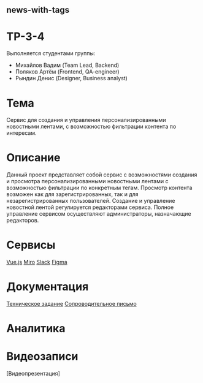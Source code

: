## news-with-tags
# TP-3-4
Выполняется студентами группы:
- Михайлов Вадим (Team Lead, Backend)
- Поляков Артём (Frontend, QA-engineer)
- Рындин Денис (Designer, Business analyst)
# Тема
Сервис для создания и управления персонализированными новостными лентами, с возможностью фильтрации контента по интересам.
# Описание 
Данный проект представляет собой сервис с возможностями создания и просмотра персонализированными новостными лентами с возможностью фильтрации по конкретным тегам.
Просмотр контента возможен как для зарегистрированных, так и для незарегистрированных пользователей.
Создание и управление новостной лентой регулируется редакторами сервиса. Полное управление сервисом осуществляют администраторы, назначающие редакторов.
# Сервисы
[Vue.js](https://ru.vuejs.org/index.html)
[Miro](https://miro.com/ru/)
[Slack](https://slack.com/)
[Figma](https://www.figma.com/)
# Документация
[Техническое задание]()
[Сопроводительное письмо]()
# Аналитика

# Видеозаписи
[Видеопрезентация]
